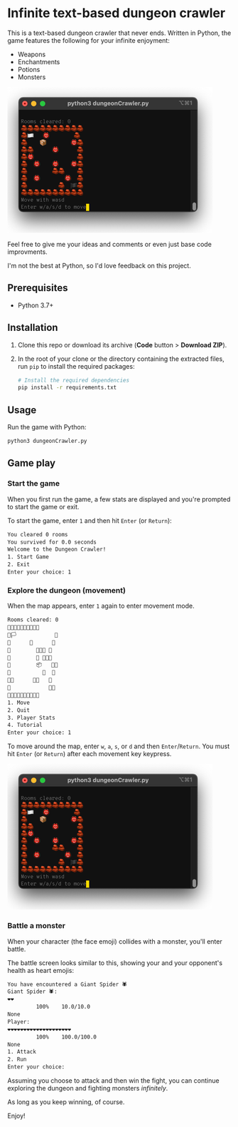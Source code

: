 # Infinite text-based dungeon crawler

This is a text-based dungeon crawler that never ends. Written in Python, the game features the following for your infinite enjoyment:

- Weapons
- Enchantments
- Potions
- Monsters

![screenshot](screenshot.png)

Feel free to give me your ideas and comments or even just base code improvments.

I'm not the best at Python, so I'd love feedback on this project.

## Prerequisites

- Python 3.7+

## Installation

1. Clone this repo or download its archive (**Code** button > **Download ZIP**).
1. In the root of your clone or the directory containing the extracted files, run `pip` to install the required packages:

    ```bash
    # Install the required dependencies
    pip install -r requirements.txt
    ```

## Usage

Run the game with Python:

```bash
python3 dungeonCrawler.py
```

## Game play

### Start the game

When you first run the game, a few stats are displayed and you're prompted to start the game or exit.

To start the game, enter `1` and then hit `Enter` (or `Return`):

```bash
You cleared 0 rooms
You survived for 0.0 seconds
Welcome to the Dungeon Crawler!
1. Start Game
2. Exit
Enter your choice: 1
```

### Explore the dungeon (movement)

When the map appears, enter `1` again to enter movement mode.

```bash
Rooms cleared: 0
🧱🧱🧱🧱🧱🧱🧱🧱🧱🧱
🧱🏳️            🧱
🧱      🧱      🧱
🧱        👹👹👹 🧱
🧱        👹 👹🧱🧱
🧱        📦   🧱🧱
🧱          🧱  🧱
🧱🧱      👹🧱   🧱
🧱            🏴🧱
🧱🧱🧱🧱🧱🧱🧱🧱🧱🧱
1. Move
2. Quit
3. Player Stats
4. Tutorial
Enter your choice: 1
```

To move around the map, enter `w`, `a`, `s`, or `d` and then `Enter`/`Return`. You must hit `Enter` (or `Return`) after each movement key keypress.

![screenshot](screenshot.png)

### Battle a monster

When your character (the face emoji) collides with a monster, you'll enter battle.

The battle screen looks similar to this, showing your and your opponent's health as heart emojis:

```bash
You have encountered a Giant Spider 🕷️
Giant Spider 🕷️:
❤️❤️
         100%    10.0/10.0
None
Player:
❤️❤️❤️❤️❤️❤️❤️❤️❤️❤️❤️❤️❤️❤️❤️❤️❤️❤️❤️❤️
         100%    100.0/100.0
None
1. Attack
2. Run
Enter your choice:
```

Assuming you choose to attack and then win the fight, you can continue exploring the dungeon and fighting monsters _infinitely_.

As long as you keep winning, of course.

Enjoy!
